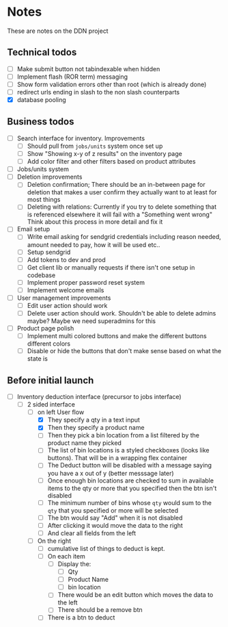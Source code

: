 # Notes

These are notes on the DDN project

## Technical todos
- [ ] Make submit button not tabindexable when hidden
- [ ] Implement flash (ROR term) messaging
- [ ] Show form validation errors other than root (which is already done)
- [ ] redirect urls ending in slash to the non slash counterparts
- [x] database pooling

## Business todos
- [ ] Search interface for inventory. Improvements
    - [ ] Should pull from `jobs/units` system once set up
    - [ ] Show "Showing x-y of z results" on the inventory page
    - [ ] Add color filter and other filters based on product attributes
- [ ] Jobs/units system
- [ ] Deletion improvements
    - [ ] Deletion confirmation; There should be an in-between page for deletion that makes a user confirm they actually want to at least for most things
    - [ ] Deleting with relations: Currently if you try to delete something that is referenced elsewhere it will fail with a "Something went wrong" Think about this process in more detail and fix it
- [ ] Email setup
    - [ ] Write email asking for sendgrid credentials including reason needed, amount needed to pay, how it will be used etc..
    - [ ] Setup sendgrid
    - [ ] Add tokens to dev and prod
    - [ ] Get client lib or manually requests if there isn't one setup in codebase
    - [ ] Implement proper password reset system
    - [ ] Implement welcome emails
- [ ]  User management improvements
    - [ ] Edit user action should work
    - [ ] Delete user action should work. Shouldn't be able to delete admins maybe? Maybe we need superadmins for this
- [ ] Product page polish
    - [ ] Implement multi colored buttons and make the different buttons different colors
    - [ ] Disable or hide the buttons that don't make sense based on what the state is

## Before initial launch
- [ ] Inventory deduction interface (precursor to jobs interface)
    - [ ] 2 sided interface
        - [ ] on left User flow
            - [x] They specify a qty in a text input
            - [x] Then they specify a product name 
            - [ ] Then they pick a bin location from a list filtered by the product name they picked
            - [ ] The list of bin locations is a styled checkboxes (looks like buttons). That will be in a wrapping flex container
            - [ ] The Deduct button will be disabled with a message saying you have a x out of y (better messsage later)
            - [ ] Once enough bin locations are checked to sum in available items to the qty or more that you specified then the btn isn't disabled
            - [ ] The minimum number of bins whose `qty` would sum to the `qty` that you specified or more will be selected
            - [ ] The btn would say "Add" when it is not disabled
            - [ ] After clicking it would move the data to the right
            - [ ] And clear all fields from the left
        - [ ] On the right
            - [ ] cumulative list of things to deduct is kept.
            - [ ] On each item
                - [ ] Display the:
                    - [ ] Qty
                    - [ ] Product Name
                    - [ ] bin location
                - [ ] There would be an edit button which moves the data to the left
                - [ ] There should be a remove btn
            - [ ] There is a btn to deduct
